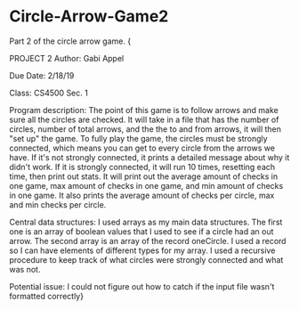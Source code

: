 # Circle-Arrow-Game2
Part 2 of the circle arrow game.
{

PROJECT 2
Author: Gabi Appel

 Due Date: 2/18/19

 Class: CS4500 Sec. 1

 Program description: The point of this game is to follow arrows
 and make sure all the circles are checked. It will take in a file
 that has the number of circles, number of total arrows, and the the
 to and from arrows, it will then "set up" the game. To fully play the game, the
 circles must be strongly connected, which means you can get to every circle from
 the arrows we have. If it's not strongly connected, it prints a detailed message
 about why it didn't work. If it is strongly connected, it will run 10 times, resetting
 each time, then print out stats. It will print out the average amount of checks
 in one game, max amount of checks in one game, and min amount of checks in one
 game. It also prints the average amount of checks per circle, max and min checks
 per circle.

 Central data structures: I used arrays as my main data structures.
 The first one is an array of boolean values that I used to see if a
 circle had an out arrow. The second array is an array of the record oneCircle.
 I used a record so I can have elements of different types for my array. I used
 a recursive procedure to keep track of what circles were strongly connected and
 what was not.

 Potential issue: I could not figure out how to catch if the input file wasn't
 formatted correctly} 
